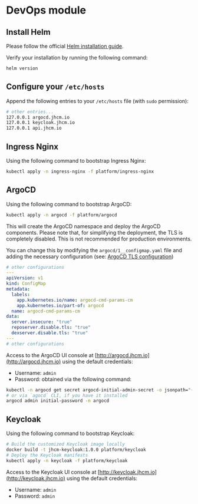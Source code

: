 # DevOps module

## Install Helm

Please follow the official [Helm installation guide](https://helm.sh/docs/intro/install/).

Verify your installation by running the following command:

```bash
helm version
```

## Configure your `/etc/hosts`

Append the following entries to your `/etc/hosts` file (with `sudo` permission):

```bash
# other entries...
127.0.0.1 argocd.jhcm.io
127.0.0.1 keycloak.jhcm.io
127.0.0.1 api.jhcm.io
```

## Ingress Nginx

Using the following command to bootstrap Ingress Nginx:

```bash
kubectl apply -n ingress-nginx -f platform/ingress-nginx
```

## ArgoCD

Using the following command to bootstrap ArgoCD:

```bash
kubectl apply -n argocd -f platform/argocd
```

This will create the ArgoCD namespace and deploy the ArgoCD components. Please note that, for simplifying the
deployment,
the TLS is completely disabled. This is not recommended for production environments.

You can change this by modifying the `argocd/1__configmap.yaml` file and adding the necessary configuration (see: [ArgoCD TLS configuration](https://argo-cd.readthedocs.io/en/stable/operator-manual/tls/))

```yaml
# other configurations
---
apiVersion: v1
kind: ConfigMap
metadata:
  labels:
    app.kubernetes.io/name: argocd-cmd-params-cm
    app.kubernetes.io/part-of: argocd
  name: argocd-cmd-params-cm
data:
  server.insecure: "true"
  reposerver.disable.tls: "true"
  dexserver.disable.tls: "true"
---
# other configurations
```

Access to the ArgoCD UI console at [http://argocd.jhcm.io](http://argocd.jhcm.io) using the default credentials:

- Username: `admin`
- Password: obtained via the following command:

```bash
kubectl -n argocd get secret argocd-initial-admin-secret -o jsonpath="{.data.password}" | base64 -d; echo
# or via `agocd` CLI, if you have it installed
argocd admin initial-password -n argocd
```

## Keycloak

Using the following command to bootstrap Keycloak:

```bash
# Build the customized Keycloak image locally
docker build -t jhcm-keycloak:1.0.0 platform/keycloak
# Deploy the Keycloak manifests
kubectl apply -n keycloak -f platform/keycloak
```

Access to the Keycloak UI console at [http://keycloak.jhcm.io](http://keycloak.jhcm.io) using the default credentials:

- Username: `admin`
- Password: `admin`